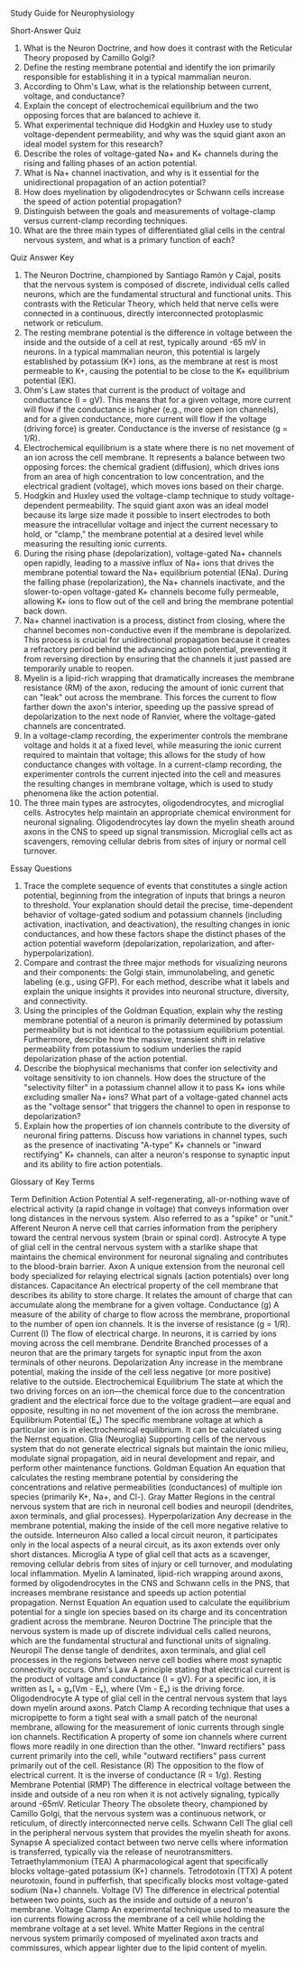 Study Guide for Neurophysiology

Short-Answer Quiz

1. What is the Neuron Doctrine, and how does it contrast with the Reticular Theory proposed by Camillo Golgi?
2. Define the resting membrane potential and identify the ion primarily responsible for establishing it in a typical mammalian neuron.
3. According to Ohm's Law, what is the relationship between current, voltage, and conductance?
4. Explain the concept of electrochemical equilibrium and the two opposing forces that are balanced to achieve it.
5. What experimental technique did Hodgkin and Huxley use to study voltage-dependent permeability, and why was the squid giant axon an ideal model system for this research?
6. Describe the roles of voltage-gated Na+ and K+ channels during the rising and falling phases of an action potential.
7. What is Na+ channel inactivation, and why is it essential for the unidirectional propagation of an action potential?
8. How does myelination by oligodendrocytes or Schwann cells increase the speed of action potential propagation?
9. Distinguish between the goals and measurements of voltage-clamp versus current-clamp recording techniques.
10. What are the three main types of differentiated glial cells in the central nervous system, and what is a primary function of each?

Quiz Answer Key

1. The Neuron Doctrine, championed by Santiago Ramón y Cajal, posits that the nervous system is composed of discrete, individual cells called neurons, which are the fundamental structural and functional units. This contrasts with the Reticular Theory, which held that nerve cells were connected in a continuous, directly interconnected protoplasmic network or reticulum.
2. The resting membrane potential is the difference in voltage between the inside and the outside of a cell at rest, typically around -65 mV in neurons. In a typical mammalian neuron, this potential is largely established by potassium (K+) ions, as the membrane at rest is most permeable to K+, causing the potential to be close to the K+ equilibrium potential (EK).
3. Ohm's Law states that current is the product of voltage and conductance (I = gV). This means that for a given voltage, more current will flow if the conductance is higher (e.g., more open ion channels), and for a given conductance, more current will flow if the voltage (driving force) is greater. Conductance is the inverse of resistance (g = 1/R).
4. Electrochemical equilibrium is a state where there is no net movement of an ion across the cell membrane. It represents a balance between two opposing forces: the chemical gradient (diffusion), which drives ions from an area of high concentration to low concentration, and the electrical gradient (voltage), which moves ions based on their charge.
5. Hodgkin and Huxley used the voltage-clamp technique to study voltage-dependent permeability. The squid giant axon was an ideal model because its large size made it possible to insert electrodes to both measure the intracellular voltage and inject the current necessary to hold, or "clamp," the membrane potential at a desired level while measuring the resulting ionic currents.
6. During the rising phase (depolarization), voltage-gated Na+ channels open rapidly, leading to a massive influx of Na+ ions that drives the membrane potential toward the Na+ equilibrium potential (ENa). During the falling phase (repolarization), the Na+ channels inactivate, and the slower-to-open voltage-gated K+ channels become fully permeable, allowing K+ ions to flow out of the cell and bring the membrane potential back down.
7. Na+ channel inactivation is a process, distinct from closing, where the channel becomes non-conductive even if the membrane is depolarized. This process is crucial for unidirectional propagation because it creates a refractory period behind the advancing action potential, preventing it from reversing direction by ensuring that the channels it just passed are temporarily unable to reopen.
8. Myelin is a lipid-rich wrapping that dramatically increases the membrane resistance (RM) of the axon, reducing the amount of ionic current that can "leak" out across the membrane. This forces the current to flow farther down the axon's interior, speeding up the passive spread of depolarization to the next node of Ranvier, where the voltage-gated channels are concentrated.
9. In a voltage-clamp recording, the experimenter controls the membrane voltage and holds it at a fixed level, while measuring the ionic current required to maintain that voltage; this allows for the study of how conductance changes with voltage. In a current-clamp recording, the experimenter controls the current injected into the cell and measures the resulting changes in membrane voltage, which is used to study phenomena like the action potential.
10. The three main types are astrocytes, oligodendrocytes, and microglial cells. Astrocytes help maintain an appropriate chemical environment for neuronal signaling. Oligodendrocytes lay down the myelin sheath around axons in the CNS to speed up signal transmission. Microglial cells act as scavengers, removing cellular debris from sites of injury or normal cell turnover.

Essay Questions

1. Trace the complete sequence of events that constitutes a single action potential, beginning from the integration of inputs that brings a neuron to threshold. Your explanation should detail the precise, time-dependent behavior of voltage-gated sodium and potassium channels (including activation, inactivation, and deactivation), the resulting changes in ionic conductances, and how these factors shape the distinct phases of the action potential waveform (depolarization, repolarization, and after-hyperpolarization).
2. Compare and contrast the three major methods for visualizing neurons and their components: the Golgi stain, immunolabeling, and genetic labeling (e.g., using GFP). For each method, describe what it labels and explain the unique insights it provides into neuronal structure, diversity, and connectivity.
3. Using the principles of the Goldman Equation, explain why the resting membrane potential of a neuron is primarily determined by potassium permeability but is not identical to the potassium equilibrium potential. Furthermore, describe how the massive, transient shift in relative permeability from potassium to sodium underlies the rapid depolarization phase of the action potential.
4. Describe the biophysical mechanisms that confer ion selectivity and voltage sensitivity to ion channels. How does the structure of the "selectivity filter" in a potassium channel allow it to pass K+ ions while excluding smaller Na+ ions? What part of a voltage-gated channel acts as the "voltage sensor" that triggers the channel to open in response to depolarization?
5. Explain how the properties of ion channels contribute to the diversity of neuronal firing patterns. Discuss how variations in channel types, such as the presence of inactivating "A-type" K+ channels or "inward rectifying" K+ channels, can alter a neuron's response to synaptic input and its ability to fire action potentials.

Glossary of Key Terms

Term	Definition
Action Potential	A self-regenerating, all-or-nothing wave of electrical activity (a rapid change in voltage) that conveys information over long distances in the nervous system. Also referred to as a "spike" or "unit."
Afferent Neuron	A nerve cell that carries information from the periphery toward the central nervous system (brain or spinal cord).
Astrocyte	A type of glial cell in the central nervous system with a starlike shape that maintains the chemical environment for neuronal signaling and contributes to the blood-brain barrier.
Axon	A unique extension from the neuronal cell body specialized for relaying electrical signals (action potentials) over long distances.
Capacitance	An electrical property of the cell membrane that describes its ability to store charge. It relates the amount of charge that can accumulate along the membrane for a given voltage.
Conductance (g)	A measure of the ability of charge to flow across the membrane, proportional to the number of open ion channels. It is the inverse of resistance (g = 1/R).
Current (I)	The flow of electrical charge. In neurons, it is carried by ions moving across the cell membrane.
Dendrite	Branched processes of a neuron that are the primary targets for synaptic input from the axon terminals of other neurons.
Depolarization	Any increase in the membrane potential, making the inside of the cell less negative (or more positive) relative to the outside.
Electrochemical Equilibrium	The state at which the two driving forces on an ion—the chemical force due to the concentration gradient and the electrical force due to the voltage gradient—are equal and opposite, resulting in no net movement of the ion across the membrane.
Equilibrium Potential (Eₓ)	The specific membrane voltage at which a particular ion is in electrochemical equilibrium. It can be calculated using the Nernst equation.
Glia (Neuroglia)	Supporting cells of the nervous system that do not generate electrical signals but maintain the ionic milieu, modulate signal propagation, aid in neural development and repair, and perform other maintenance functions.
Goldman Equation	An equation that calculates the resting membrane potential by considering the concentrations and relative permeabilities (conductances) of multiple ion species (primarily K+, Na+, and Cl-).
Gray Matter	Regions in the central nervous system that are rich in neuronal cell bodies and neuropil (dendrites, axon terminals, and glial processes).
Hyperpolarization	Any decrease in the membrane potential, making the inside of the cell more negative relative to the outside.
Interneuron	Also called a local circuit neuron, it participates only in the local aspects of a neural circuit, as its axon extends over only short distances.
Microglia	A type of glial cell that acts as a scavenger, removing cellular debris from sites of injury or cell turnover, and modulating local inflammation.
Myelin	A laminated, lipid-rich wrapping around axons, formed by oligodendrocytes in the CNS and Schwann cells in the PNS, that increases membrane resistance and speeds up action potential propagation.
Nernst Equation	An equation used to calculate the equilibrium potential for a single ion species based on its charge and its concentration gradient across the membrane.
Neuron Doctrine	The principle that the nervous system is made up of discrete individual cells called neurons, which are the fundamental structural and functional units of signaling.
Neuropil	The dense tangle of dendrites, axon terminals, and glial cell processes in the regions between nerve cell bodies where most synaptic connectivity occurs.
Ohm's Law	A principle stating that electrical current is the product of voltage and conductance (I = gV). For a specific ion, it is written as Iₓ = gₓ(Vm - Eₓ), where (Vm - Eₓ) is the driving force.
Oligodendrocyte	A type of glial cell in the central nervous system that lays down myelin around axons.
Patch Clamp	A recording technique that uses a micropipette to form a tight seal with a small patch of the neuronal membrane, allowing for the measurement of ionic currents through single ion channels.
Rectification	A property of some ion channels where current flows more readily in one direction than the other. "Inward rectifiers" pass current primarily into the cell, while "outward rectifiers" pass current primarily out of the cell.
Resistance (R)	The opposition to the flow of electrical current. It is the inverse of conductance (R = 1/g).
Resting Membrane Potential (RMP)	The difference in electrical voltage between the inside and outside of a neu
ron when it is not actively signaling, typically around -65mV.
Reticular Theory	The obsolete theory, championed by Camillo Golgi, that the nervous system was a continuous network, or reticulum, of directly interconnected nerve cells.
Schwann Cell	The glial cell in the peripheral nervous system that provides the myelin sheath for axons.
Synapse	A specialized contact between two nerve cells where information is transferred, typically via the release of neurotransmitters.
Tetraethylammonium (TEA)	A pharmacological agent that specifically blocks voltage-gated potassium (K+) channels.
Tetrodotoxin (TTX)	A potent neurotoxin, found in pufferfish, that specifically blocks most voltage-gated sodium (Na+) channels.
Voltage (V)	The difference in electrical potential between two points, such as the inside and outside of a neuron's membrane.
Voltage Clamp	An experimental technique used to measure the ion currents flowing across the membrane of a cell while holding the membrane voltage at a set level.
White Matter	Regions in the central nervous system primarily composed of myelinated axon tracts and commissures, which appear lighter due to the lipid content of myelin.
